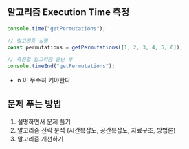 ## 알고리즘 Execution Time 측정

```js
console.time("getPermutations");

// 알고리즘 실행
const permutations = getPermutations([1, 2, 3, 4, 5, 6]);

// 측정할 알고리즘 끝난 후
console.timeEnd("getPermutations");
```

- n 이 무수히 커야한다.

## 문제 푸는 방법

1. 설명하면서 문제 풀기
2. 알고리즘 전략 분석 (시간복잡도, 공간복잡도, 자료구조, 방법론)
3. 알고리즘 개선하기
